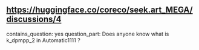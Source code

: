 ## https://huggingface.co/coreco/seek.art_MEGA/discussions/4

contains_question: yes
question_part: Does anyone know what is k_dpmpp_2 in Automatic1111 ?